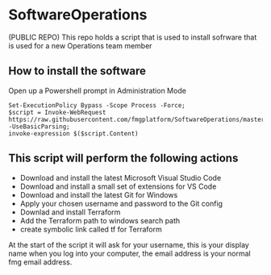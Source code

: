 # SoftwareOperations
(PUBLIC REPO) This repo holds a script that is used to install sofrware that is used for a new Operations team member 

## How to install the software

Open up a Powershell prompt in Administration Mode
```
Set-ExecutionPolicy Bypass -Scope Process -Force; 
$script = Invoke-WebRequest https://raw.githubusercontent.com/fmgplatform/SoftwareOperations/master/OperationsSoftwareInstalls.ps1 -UseBasicParsing; 
invoke-expression $($script.Content)
```


## This script will perform the following actions

* Download and install the latest Microsoft Visual Studio Code
* Download and install a small set of extensions for VS Code
* Download and install the latest Git for Windows
* Apply your chosen username and password to the Git config
* Downlad and install Terraform 
* Add the Terraform path to windows search path
* create symbolic link called tf for Terraform 




At the start of the script it will ask for your username, this is your display name when you log into your computer, the email address is your normal fmg email address.
